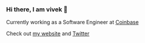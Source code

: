 ### Hi there, I am vivek 👋

Currently working as a Software Engineer at [Coinbase](https://github.com/coinbase)

Check out [my website](https://viveksb007.github.io/) and [Twitter](https://twitter.com/viveksb007)

<!--
**viveksb007/viveksb007** is a ✨ _special_ ✨ repository because its `README.md` (this file) appears on your GitHub profile.

Here are some ideas to get you started:

- 🔭 I’m currently working on ...
- 🌱 I’m currently learning ...
- 👯 I’m looking to collaborate on ...
- 🤔 I’m looking for help with ...
- 💬 Ask me about ...
- 📫 How to reach me: ...
- 😄 Pronouns: ...
- ⚡ Fun fact: ...
-->
